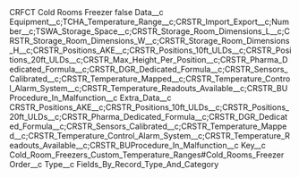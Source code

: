 <?xml version="1.0" encoding="UTF-8"?>
<CustomMetadata xmlns="http://soap.sforce.com/2006/04/metadata" xmlns:xsi="http://www.w3.org/2001/XMLSchema-instance" xmlns:xsd="http://www.w3.org/2001/XMLSchema">
    <label>CRFCT Cold Rooms Freezer</label>
    <protected>false</protected>
    <values>
        <field>Data__c</field>
        <value xsi:type="xsd:string">Equipment__c;TCHA_Temperature_Range__c;CRSTR_Import_Export__c;Number__c;TSWA_Storage_Space__c;CRSTR_Storage_Room_Dimensions_L__c;CRSTR_Storage_Room_Dimensions_W__c;CRSTR_Storage_Room_Dimensions_H__c;CRSTR_Positions_AKE__c;CRSTR_Positions_10ft_ULDs__c;CRSTR_Positions_20ft_ULDs__c;CRSTR_Max_Height_Per_Position__c;CRSTR_Pharma_Dedicated_Formula__c;CRSTR_DGR_Dedicated_Formula__c;CRSTR_Sensors_Calibrated__c;CRSTR_Temperature_Mapped__c;CRSTR_Temperature_Control_Alarm_System__c;CRSTR_Temperature_Readouts_Available__c;CRSTR_BUProcedure_In_Malfunction__c</value>
    </values>
    <values>
        <field>Extra_Data__c</field>
        <value xsi:type="xsd:string">CRSTR_Positions_AKE__c;CRSTR_Positions_10ft_ULDs__c;CRSTR_Positions_20ft_ULDs__c;CRSTR_Pharma_Dedicated_Formula__c;CRSTR_DGR_Dedicated_Formula__c;CRSTR_Sensors_Calibrated__c;CRSTR_Temperature_Mapped__c;CRSTR_Temperature_Control_Alarm_System__c;CRSTR_Temperature_Readouts_Available__c;CRSTR_BUProcedure_In_Malfunction__c</value>
    </values>
    <values>
        <field>Key__c</field>
        <value xsi:type="xsd:string">Cold_Room_Freezers_Custom_Temperature_Ranges#Cold_Rooms_Freezer</value>
    </values>
    <values>
        <field>Order__c</field>
        <value xsi:nil="true"/>
    </values>
    <values>
        <field>Type__c</field>
        <value xsi:type="xsd:string">Fields_By_Record_Type_And_Category</value>
    </values>
</CustomMetadata>